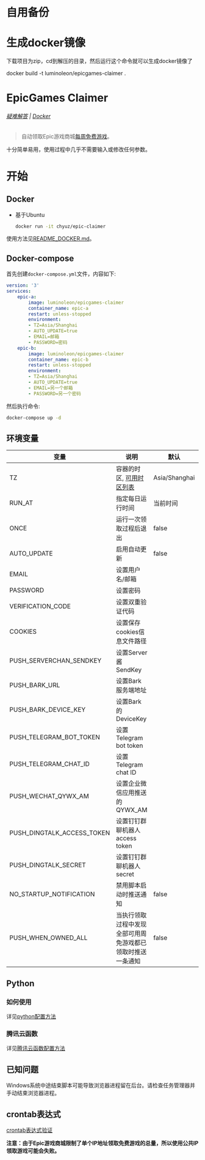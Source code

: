 # 自用备份
# 生成docker镜像
下载项目为zip，cd到解压的目录，然后运行这个命令就可以生成docker镜像了

docker build -t luminoleon/epicgames-claimer .
# EpicGames Claimer

<!-- [START badges] -->

<!-- ![](https://img.shields.io/badge/language-python-3572A5.svg) ![](https://img.shields.io/github/license/luminoleon/epicgames-claimer.svg) ![](https://img.shields.io/github/last-commit/luminoleon/epicgames-claimer.svg) -->

<!-- [END badges] -->

###### [疑难解答](docs/troubleshooting.md) | [Docker](docs/README_DOCKER.md)

> 自动领取Epic游戏商城[每周免费游戏](https://www.epicgames.com/store/free-games)。

十分简单易用，使用过程中几乎不需要输入或修改任何参数。

# 开始

## Docker

* 基于Ubuntu
    
    ``` bash
    docker run -it chyuz/epic-claimer
    ```

使用方法见[README_DOCKER.md](docs/README_DOCKER.md)。

## Docker-compose
首先创建`docker-compose.yml`文件，内容如下:

```yaml
version: '3'
services:
    epic-a:
        image: luminoleon/epicgames-claimer
        container_name: epic-a
        restart: unless-stopped
        environment:
        - TZ=Asia/Shanghai
        - AUTO_UPDATE=true
        - EMAIL=邮箱
        - PASSWORD=密码
    epic-b:
        image: luminoleon/epicgames-claimer
        container_name: epic-b
        restart: unless-stopped
        environment:
        - TZ=Asia/Shanghai
        - AUTO_UPDATE=true
        - EMAIL=另一个邮箱
        - PASSWORD=另一个密码
```

然后执行命令:

```bash
docker-compose up -d
```

## 环境变量

| 变量                       | 说明                                                                                          | 默认          | 备注                                                      |
| -------------------------- | --------------------------------------------------------------------------------------------- | ------------- | --------------------------------------------------------- |
| TZ                         | 容器的时区, [可用时区列表](https://en.wikipedia.org/wiki/List_of_tz_database_time_zones#List) | Asia/Shanghai |                                                           |
| RUN_AT                     | 指定每日运行时间                                                                              | 当前时间      | 格式：HH:MM                                               |
| ONCE                       | 运行一次领取过程后退出                                                                        | false         | true/false 仅在你想要测试或者通过其他方式定时启动时使用此参数 |
| AUTO_UPDATE                | 启用自动更新                                                                                  | false         | true/false                                                |
| EMAIL                      | 设置用户名/邮箱                                                                               |               |                                                           |
| PASSWORD                   | 设置密码                                                                                      |               |                                                           |
| VERIFICATION_CODE          | 设置双重验证代码                                                                              |               |                                                           |
| COOKIES                    | 设置保存cookies信息文件路径                                                                   |               | 用`get_cookies.py`或者`get_cookies.exe`获取               |
| PUSH_SERVERCHAN_SENDKEY    | 设置Server酱SendKey                                                                           |               |                                                           |
| PUSH_BARK_URL              | 设置Bark服务端地址                                                                            |               | 默认: https://api.day.app/push                            |
| PUSH_BARK_DEVICE_KEY       | 设置Bark的DeviceKey                                                                           |               |                                                           |
| PUSH_TELEGRAM_BOT_TOKEN    | 设置Telegram bot token                                                                        |               |                                                           |
| PUSH_TELEGRAM_CHAT_ID      | 设置Telegram chat ID                                                                          |               |                                                           |
| PUSH_WECHAT_QYWX_AM        | 设置企业微信应用推送的QYWX_AM                                                                 |               | 参考：http://note.youdao.com/s/HMiudGkb                   |
| PUSH_DINGTALK_ACCESS_TOKEN | 设置钉钉群聊机器人access token                                                                |               |                                                           |
| PUSH_DINGTALK_SECRET       | 设置钉钉群聊机器人secret                                                                      |               | 没有勾选加签则不需要此参数                                |
| NO_STARTUP_NOTIFICATION    | 禁用脚本启动时推送通知                                                                        | false         | true/false                                                |
| PUSH_WHEN_OWNED_ALL        | 当执行领取过程中发现全部可用周免游戏都已领取时推送一条通知                                    | false         | true/false 默认没有游戏被领取时不会推送通知               |


## Python

### 如何使用

详见[python配置方法](docs/README_PYTHON.md)


### 腾讯云函数

详见[腾讯云函数配置方法](docs/README_TencentCloudFunction.md)

## 已知问题

Windows系统中途结束脚本可能导致浏览器进程留在后台。请检查任务管理器并手动结束浏览器进程。

## crontab表达式
[crontab表达式验证](https://www.matools.com/crontab)

**注意：由于Epic游戏商城限制了单个IP地址领取免费游戏的总量，所以使用公共IP领取游戏可能会失败。**
